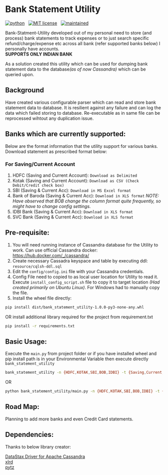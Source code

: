 # Bank Statement Utility

<!-- buttons -->
<p align="left">
    <a href="https://www.python.org/">
        <img src="https://img.shields.io/badge/python-v3-blue.svg"
            alt="python"></a> &nbsp;
    <a href="https://opensource.org/licenses/MIT">
        <img src="https://img.shields.io/badge/license-MIT-blue.svg"
            alt="MIT license"></a> &nbsp;
    <a href="https://github.com/MalayPalace/bank-statment-utility/commits/master">
        <img src="https://img.shields.io/badge/Maintained%3F-yes-blue.svg"
            alt="maintained"></a> &nbsp;
</p>

Bank-Statment-Utility developed out of my personal need to store (and process) bank statements to track expenses or to just search
specific
refund/charge/expense etc across all bank (refer supported banks below) I personally have accounts.
<br><b>SUPPORTS ONLY INDIAN BANK</b>

As a solution created this utility which can be used for dumping bank statement data to the database<i>(as of now Cassandra)</i>
which can be queried upon.

## Background

Have created various configurable parser which can read and store bank statement data to database. It is resilient against any
failure and can log the data which failed storing to database. Re-executable as in same file can be reprocessed wihtout any
duplication issue.

## Banks which are currently supported:

Below are the format information that the utility support for various banks. Download statement as prescribed format below:

### For Saving/Current Account

1. HDFC (Saving and Current Account): `Download as Delimited`
2. Kotak (Saving and Current Account): `Download as CSV (Check Debit/Credit check box)`
3. SBI (Saving & Current Acc): `Download in MS Excel format`
4. Bank of Baroda (Saving & Current Acc): `Download in XLS format`
   _NOTE: Have observed that BOB change the column format quite frequently, so might have to change config settings._
5. IDBI Bank (Saving & Current Acc): `Download in XLS format`
6. SVC Bank (Saving & Current Acc): `Download in XLS format`

## Pre-requisite:
1. You will need running instance of Cassandra database for the Utility to work. Can use official Cassandra docker: https://hub.docker.com/_/cassandra/
2. Create necessary Cassadra keyspace and table by executing ddl: `resource/cqlsh-ddl.sql`
3. Edit the `config/config.ini` file with your Cassandra credentials.
4. Config File need to copied to as local user location for Utility to read it. Execute `install_config_script.sh` file to copy it to target location <i>(Had created primarily on Ubuntu Linux)</i>. For Windows had to manually copy the file. 
5. Install the wheel file directly:
```bash
pip install dist/bank_statement_utility-1.0.0-py3-none-any.whl
```
OR install additional library required for the project from requirement.txt  
```bash
pip install -r requirements.txt
```

## Basic Usage:
Execute the `main.py` from project folder or if you have installed wheel and pip install path is in your Environmental Variable then execute directly `bank_statement_utility`

```bash
bank_statement_utility -n {HDFC,KOTAK,SBI,BOB,IDBI} -t {Saving,Current,Creditcard} filename
```
OR
```bash
python bank_statement_utility/main.py -n {HDFC,KOTAK,SBI,BOB,IDBI} -t {Saving,Current,Creditcard} filename
```

## Road Map:
Planning to add more banks and even Credit Card statements.

## Dependencies:
Thanks to below library creator:
<p>
<a href="https://github.com/datastax/python-driver">DataStax Driver for Apache Cassandra</a><br>
<a href="https://pypi.org/project/xlrd/">xlrd</a><br>
<a href="https://pypi.org/project/pytz/">pytz</a><br>